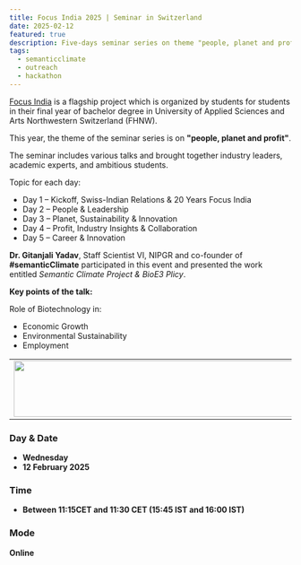 ```yaml
---
title: Focus India 2025 | Seminar in Switzerland
date: 2025-02-12
featured: true
description: Five-days seminar series on theme "people, planet and profit"  
tags:
  - semanticclimate
  - outreach
  - hackathon
---
```


[Focus India](https://focusindia.ch/ourproject/) is a flagship project which is organized by students for students in their final year of bachelor degree in University of Applied Sciences and Arts Northwestern Switzerland (FHNW).

This year, the theme of the seminar series is on **"people, planet and profit"**. 

The seminar includes various talks and brought together industry leaders, academic experts, and ambitious students. 

Topic for each day:

- Day 1 – Kickoff, Swiss-Indian Relations & 20 Years Focus India
- Day 2 – People & Leadership
- Day 3 – Planet, Sustainability & Innovation
- Day 4 – Profit, Industry Insights & Collaboration
- Day 5 – Career & Innovation

**Dr. Gitanjali Yadav**, Staff Scientist VI, NIPGR and co-founder of **#semanticClimate** participated in this event and presented the work entitled *Semantic Climate Project & BioE3 Plicy*.

**Key points of the talk:**

Role of Biotechnology in:
- Economic Growth
- Environmental Sustainability
- Employment

<table>
  <tr>
    <td>
      <img src='{{ "/static/img/events_all/FIN25.png" | url }}' width="500" height="100">
    </td>
  </tr>
</table>


### Day & Date

- **Wednesday**
- **12 February 2025**

### Time

- **Between 11:15CET and 11:30 CET (15:45 IST and 16:00 IST)**

### Mode

**Online**



